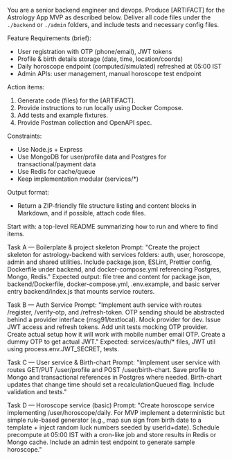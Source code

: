 You are a senior backend engineer and devops. Produce [ARTIFACT] for the Astrology App MVP as described below. Deliver all code files under the `./backend` or `./admin` folders, and include tests and necessary config files.

Feature Requirements (brief):
- User registration with OTP (phone/email), JWT tokens
- Profile & birth details storage (date, time, location/coords)
- Daily horoscope endpoint (computed/simulated) refreshed at 05:00 IST
- Admin APIs: user management, manual horoscope test endpoint

Action items:
1. Generate code (files) for the [ARTIFACT].
2. Provide instructions to run locally using Docker Compose.
3. Add tests and example fixtures.
4. Provide Postman collection and OpenAPI spec.

Constraints:
- Use Node.js + Express
- Use MongoDB for user/profile data and Postgres for transactional/payment data
- Use Redis for cache/queue
- Keep implementation modular (services/*)

Output format:
- Return a ZIP-friendly file structure listing and content blocks in Markdown, and if possible, attach code files.

Start with: a top-level README summarizing how to run and where to find items.

Task A — Boilerplate & project skeleton
Prompt: "Create the project skeleton for astrology-backend with services folders: auth, user, horoscope, admin and shared utilities. Include package.json, ESLint, Prettier config, Dockerfile under backend, and docker-compose.yml referencing Postgres, Mongo, Redis."
Expected output: file tree and content for package.json, backend/Dockerfile, docker-compose.yml, .env.example, and basic server entry backend/index.js that mounts service routers.

Task B — Auth Service
Prompt: "Implement auth service with routes /register, /verify-otp, and /refresh-token. OTP sending should be abstracted behind a provider interface (msg91/textlocal). Mock provider for dev. Issue JWT access and refresh tokens. Add unit tests mocking OTP provider. Create actual setup how it will work with mobile number email OTP. Create a dummy OTP to get actual JWT." 
Expected: services/auth/* files, JWT util using process.env.JWT_SECRET, tests.

Task C — User service & Birth-chart
Prompt: "Implement user service with routes GET/PUT /user/profile and POST /user/birth-chart. Save profile to Mongo and transactional references in Postgres where needed. Birth-chart updates that change time should set a recalculationQueued flag. Include validation and tests."

Task D — Horoscope service (basic)
Prompt: "Create horoscope service implementing /user/horoscope/daily. For MVP implement a deterministic but simple rule-based generator (e.g., map sun sign from birth date to a template + inject random luck numbers seeded by userId+date). Schedule precompute at 05:00 IST with a cron-like job and store results in Redis or Mongo cache. Include an admin test endpoint to generate sample horoscope."
